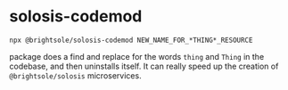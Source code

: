 # solosis-codemod

`npx @brightsole/solosis-codemod NEW_NAME_FOR_*THING*_RESOURCE`

package does a find and replace for the words `thing` and `Thing` in the codebase, and then uninstalls itself. It can really speed up the creation of `@brightsole/solosis` microservices.
